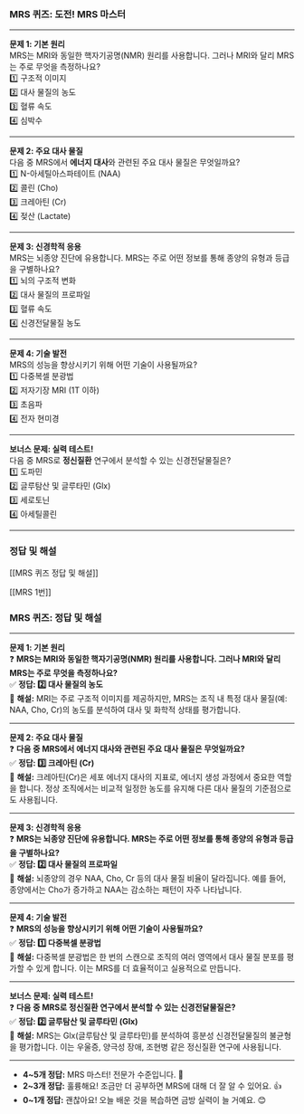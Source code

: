### **MRS 퀴즈: 도전! MRS 마스터**

---

**문제 1: 기본 원리**  
MRS는 MRI와 동일한 핵자기공명(NMR) 원리를 사용합니다. 그러나 MRI와 달리 MRS는 주로 무엇을 측정하나요?  
1️⃣ 구조적 이미지  
2️⃣ 대사 물질의 농도  
3️⃣ 혈류 속도  
4️⃣ 심박수

---

**문제 2: 주요 대사 물질**  
다음 중 MRS에서 **에너지 대사**와 관련된 주요 대사 물질은 무엇일까요?  
1️⃣ N-아세틸아스파테이트 (NAA)  
2️⃣ 콜린 (Cho)  
3️⃣ 크레아틴 (Cr)  
4️⃣ 젖산 (Lactate)

---

**문제 3: 신경학적 응용**  
MRS는 뇌종양 진단에 유용합니다. MRS는 주로 어떤 정보를 통해 종양의 유형과 등급을 구별하나요?  
1️⃣ 뇌의 구조적 변화  
2️⃣ 대사 물질의 프로파일  
3️⃣ 혈류 속도  
4️⃣ 신경전달물질 농도

---

**문제 4: 기술 발전**  
MRS의 성능을 향상시키기 위해 어떤 기술이 사용될까요?  
1️⃣ 다중복셀 분광법  
2️⃣ 저자기장 MRI (1T 이하)  
3️⃣ 초음파  
4️⃣ 전자 현미경

---

**보너스 문제: 실력 테스트!**  
다음 중 MRS로 **정신질환** 연구에서 분석할 수 있는 신경전달물질은?  
1️⃣ 도파민  
2️⃣ 글루탐산 및 글루타민 (Glx)  
3️⃣ 세로토닌  
4️⃣ 아세틸콜린

---
### 정답 및 해설

[[MRS 퀴즈 정답 및 해설]]



[[MRS 1번]]
### **MRS 퀴즈: 정답 및 해설**

---

**문제 1: 기본 원리**  
❓ **MRS는 MRI와 동일한 핵자기공명(NMR) 원리를 사용합니다. 그러나 MRI와 달리 MRS는 주로 무엇을 측정하나요?**  
✅ **정답: 2️⃣ 대사 물질의 농도**  
📝 **해설:** MRI는 주로 구조적 이미지를 제공하지만, MRS는 조직 내 특정 대사 물질(예: NAA, Cho, Cr)의 농도를 분석하여 대사 및 화학적 상태를 평가합니다.

---

**문제 2: 주요 대사 물질**  
❓ **다음 중 MRS에서 에너지 대사와 관련된 주요 대사 물질은 무엇일까요?**  
✅ **정답: 3️⃣ 크레아틴 (Cr)**  
📝 **해설:** 크레아틴(Cr)은 세포 에너지 대사의 지표로, 에너지 생성 과정에서 중요한 역할을 합니다. 정상 조직에서는 비교적 일정한 농도를 유지해 다른 대사 물질의 기준점으로도 사용됩니다.

---

**문제 3: 신경학적 응용**  
❓ **MRS는 뇌종양 진단에 유용합니다. MRS는 주로 어떤 정보를 통해 종양의 유형과 등급을 구별하나요?**  
✅ **정답: 2️⃣ 대사 물질의 프로파일**  
📝 **해설:** 뇌종양의 경우 NAA, Cho, Cr 등의 대사 물질 비율이 달라집니다. 예를 들어, 종양에서는 Cho가 증가하고 NAA는 감소하는 패턴이 자주 나타납니다.

---

**문제 4: 기술 발전**  
❓ **MRS의 성능을 향상시키기 위해 어떤 기술이 사용될까요?**  
✅ **정답: 1️⃣ 다중복셀 분광법**  
📝 **해설:** 다중복셀 분광법은 한 번의 스캔으로 조직의 여러 영역에서 대사 물질 분포를 평가할 수 있게 합니다. 이는 MRS를 더 효율적이고 실용적으로 만듭니다.

---

**보너스 문제: 실력 테스트!**  
❓ **다음 중 MRS로 정신질환 연구에서 분석할 수 있는 신경전달물질은?**  
✅ **정답: 2️⃣ 글루탐산 및 글루타민 (Glx)**  
📝 **해설:** MRS는 Glx(글루탐산 및 글루타민)를 분석하여 흥분성 신경전달물질의 불균형을 평가합니다. 이는 우울증, 양극성 장애, 조현병 같은 정신질환 연구에 사용됩니다.

---


- **4~5개 정답:** MRS 마스터! 전문가 수준입니다. 👏
- **2~3개 정답:** 훌륭해요! 조금만 더 공부하면 MRS에 대해 더 잘 알 수 있어요. 👍
- **0~1개 정답:** 괜찮아요! 오늘 배운 것을 복습하면 금방 실력이 늘 거예요. 😊